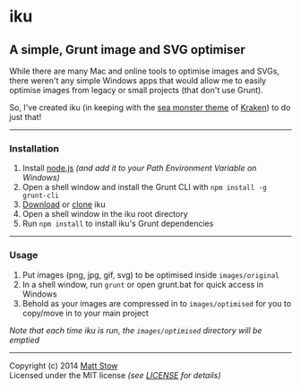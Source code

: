 # iku

## A simple, Grunt image and SVG optimiser

While there are many Mac and online tools to optimise images and SVGs, there weren't any simple Windows apps that would allow me to easily optimise images from legacy or small projects (that don't use Grunt).

So, I've created iku (in keeping with the [sea monster theme](http://en.wikipedia.org/wiki/Sea_monster) of [Kraken](https://kraken.io)) to do just that!

---

### Installation

1. Install [node.js](http://nodejs.org) *(and add it to your Path Environment Variable on Windows)*
2. Open a shell window and install the Grunt CLI with `npm install -g grunt-cli`
3. [Download](https://github.com/stowball/iku/archive/master.zip) or [clone](https://github.com/stowball/iku.git) iku
6. Open a shell window in the iku root directory
7. Run `npm install` to install iku's Grunt dependencies

---

### Usage

1. Put images (png, jpg, gif, svg) to be optimised inside `images/original`
2. In a shell window, run `grunt` or open grunt.bat for quick access in Windows
3. Behold as your images are compressed in to `images/optimised` for you to copy/move in to your main project

*Note that each time iku is run, the `images/optimised` directory will be emptied*

---

Copyright (c) 2014 [Matt Stow](http://mattstow.com)  
Licensed under the MIT license *(see [LICENSE](https://github.com/stowball/iku/blob/master/LICENSE) for details)*